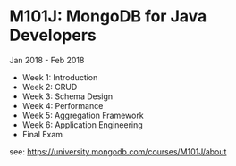 # M101J: MongoDB for Java Developers

Jan 2018 - Feb 2018

* Week 1: Introduction
* Week 2: CRUD
* Week 3: Schema Design
* Week 4: Performance
* Week 5: Aggregation Framework
* Week 6: Application Engineering
* Final Exam

see: https://university.mongodb.com/courses/M101J/about